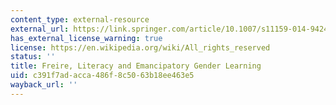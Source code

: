 ```yaml
---
content_type: external-resource
external_url: https://link.springer.com/article/10.1007/s11159-014-9424-2
has_external_license_warning: true
license: https://en.wikipedia.org/wiki/All_rights_reserved
status: ''
title: Freire, Literacy and Emancipatory Gender Learning
uid: c391f7ad-acca-486f-8c50-63b18ee463e5
wayback_url: ''
---
```


